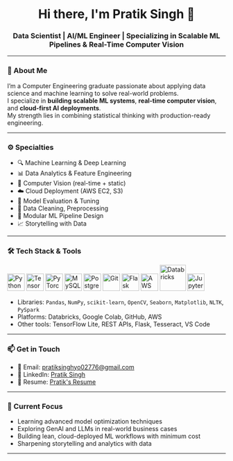 <h1 align="center">Hi there, I'm Pratik Singh 👋</h1>
<h3 align="center">Data Scientist | AI/ML Engineer | Specializing in Scalable ML Pipelines & Real-Time Computer Vision</h3>


---

### 🧠 About Me

I’m a Computer Engineering graduate passionate about applying data science and machine learning to solve real-world problems.  
I specialize in **building scalable ML systems**, **real-time computer vision**, and **cloud-first AI deployments**.  
My strength lies in combining statistical thinking with production-ready engineering.

---

### ⚙️ Specialties

- 🔍 Machine Learning & Deep Learning  
- 📊 Data Analytics & Feature Engineering  
- 🧠 Computer Vision (real-time + static)  
- ☁️ Cloud Deployment (AWS EC2, S3)  
- 🧪 Model Evaluation & Tuning  
- 🧹 Data Cleaning, Preprocessing  
- 🧱 Modular ML Pipeline Design  
- 📈 Storytelling with Data

---

### 🛠 Tech Stack & Tools

<p align="left">
  <img src="https://cdn.jsdelivr.net/gh/devicons/devicon/icons/python/python-original.svg" width="40" title="Python"/>
  <img src="https://cdn.jsdelivr.net/gh/devicons/devicon/icons/tensorflow/tensorflow-original.svg" width="40" title="TensorFlow"/>
  <img src="https://cdn.jsdelivr.net/gh/devicons/devicon/icons/pytorch/pytorch-original.svg" width="40" title="PyTorch"/>
  <img src="https://cdn.jsdelivr.net/gh/devicons/devicon/icons/mysql/mysql-original.svg" width="40" title="MySQL"/>
  <img src="https://cdn.jsdelivr.net/gh/devicons/devicon/icons/postgresql/postgresql-original.svg" width="40" title="PostgreSQL"/>
  <img src="https://cdn.jsdelivr.net/gh/devicons/devicon/icons/git/git-original.svg" width="40" title="Git"/>
  <img src="https://cdn.jsdelivr.net/gh/devicons/devicon/icons/flask/flask-original.svg" width="40" title="Flask"/>
    <img src="https://img.icons8.com/color/48/000000/amazon-web-services.png" width="40" title="AWS"/>
  <img src="https://cdn.worldvectorlogo.com/logos/databricks.svg" width="60" title="Databricks"/>
  <img src="https://cdn.jsdelivr.net/gh/devicons/devicon/icons/jupyter/jupyter-original.svg" width="40" title="Jupyter"/>
</p>

- Libraries: `Pandas`, `NumPy`, `scikit-learn`, `OpenCV`, `Seaborn`, `Matplotlib`, `NLTK`, `PySpark`
- Platforms: Databricks, Google Colab, GitHub, AWS
- Other tools: TensorFlow Lite, REST APIs, Flask, Tesseract, VS Code

---

### 📫 Get in Touch

- 📧 Email: [pratiksinghyo02776@gmail.com](mailto:pratiksinghyo02776@gmail.com)  
- 💼 LinkedIn: [Pratik Singh](https://www.linkedin.com/in/pratik-singh-8b2400231/)  
- 🧠 Resume: [Pratik's Resume](https://drive.google.com/file/d/1h62XnCwpoAxjbRgI6ZIZBtvghfvRin5R/view?usp=sharing)

---

### 📌 Current Focus

- Learning advanced model optimization techniques  
- Exploring GenAI and LLMs in real-world business cases  
- Building lean, cloud-deployed ML workflows with minimum cost  
- Sharpening storytelling and analytics with data

---


